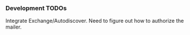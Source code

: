 ### Development TODOs
Integrate Exchange/Autodiscover.
Need to figure out how to authorize the mailer.
